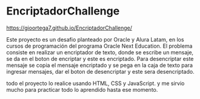 # EncriptadorChallenge

https://gioortega7.github.io/EncriptadorChallenge/

Este proyecto es un desafio planteado por Oracle y Alura Latam, en los cursos de programación del programa Oracle Next Education.
El problema consiste en realizar un encriptador de texto, donde se escribe un mensaje, se da en el boton de encriptar y este es encriptado.
Para desencriptar este mensaje se copia el mensaje encriptado y se pega en la caja de texto para ingresar mensajes, dar el boton de desencriptar y este sera desencriptado.


todo el proyecto lo realice usando HTML, CSS y JavaScript. y me sirvio mucho para practicar todo lo aprendido hasta ese momento.

